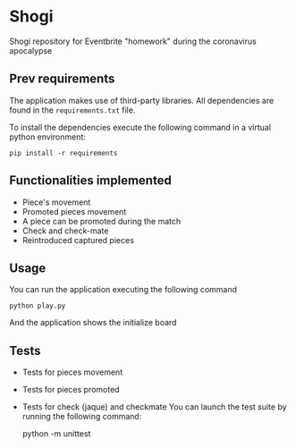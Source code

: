 # Shogi
Shogi repository for Eventbrite "homework" during the coronavirus apocalypse

## Prev requirements

The application makes use of third-party libraries. All dependencies are found in the `requirements.txt` file.

To install the dependencies execute the following command in a virtual python environment:

    pip install -r requirements

## Functionalities implemented
- Piece's movement
- Promoted pieces movement
- A piece can be promoted during the match
- Check and check-mate 
- Reintroduced captured pieces

## Usage
You can run the application executing the following command

```
python play.py
```
And the application shows the initialize board

## Tests
- Tests for pieces movement
- Tests for pieces promoted
- Tests for check (jaque) and checkmate
You can launch the test suite by running the following command:

    python -m unittest